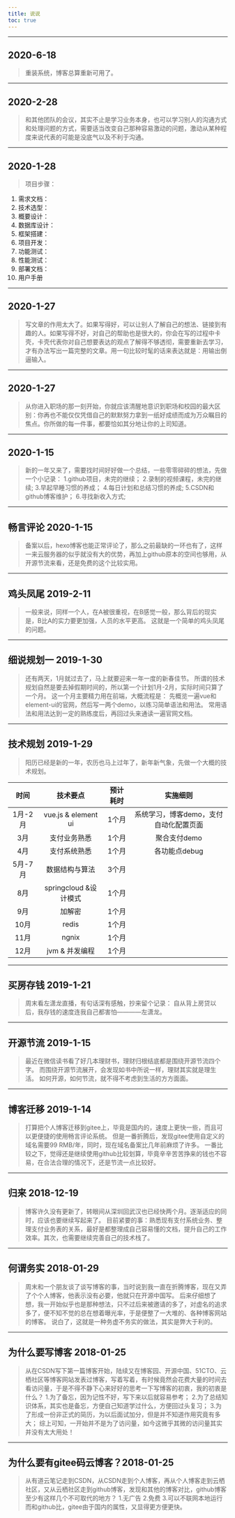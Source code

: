 ```yaml
---
title: 说说
toc: true
---
```

***
##  2020-6-18
>重装系统，博客总算重新可用了。

***
##  2020-2-28
>和其他团队的会议，其实不止是学习业务本身，也可以学习别人的沟通方式和处理问题的方式，需要适当改变自己那种容易激动的问题，激动从某种程度来说代表的可能是没底气以及不利于沟通。

***
##  2020-1-28
>项目步骤：
1. 需求文档：
2. 技术选型：
3. 概要设计：
4. 数据库设计：
5. 框架搭建：
6. 项目开发：
7. 功能测试：
8. 性能测试：
9. 部署文档：
10. 用户手册

***
##  2020-1-27
>写文章的作用太大了。如果写得好，可以让别人了解自己的想法、链接到有趣的人。如果写得不好，对自己的帮助也是很大的，你会在写的过程中卡壳，卡壳代表你对自己想要表达的观点了解得不够透彻，需要重新去学习，才有办法写出一篇完整的文章。用一句比较时髦的话来表达就是：用输出倒逼输入。

***
##  2020-1-27
>从你进入职场的那一刻开始，你就应该清醒地意识到职场和校园的最大区别：你再也不能仅仅凭借自己的默默努力拿到一纸好成绩而成为万众瞩目的焦点。你所做的每一件事，都要恰如其分地让你的上司知道。

***
##  2020-1-15
>新的一年又来了，需要找时间好好做一个总结，一些零零碎碎的想法，先做一个小记录：
1.github项目，未完的继续；
2.录制的视频课程，未完的继续;
3.早起早睡习惯的养成；
4.每日计划和总结习惯的养成;
5.CSDN和github博客维护；
6.寻找新收入方式;

***
## 畅言评论 2020-1-15
>备案以后，hexo博客也能正常评论了，那么之前最缺的一环也有了，这样一来云服务器的似乎就没有大的优势，再加上github原本的空间也够用，从开源节流来看，还是免费的这个比较实用。

***
## 鸡头凤尾 2019-2-11
>一般来说，同样一个人，在A被很重视，在B感觉一般，那么背后的现实是，B比A的实力要更加强，人员的水平更高。
这就是一个简单的鸡头凤尾的问题。

***
## 细说规划一 2019-1-30
>还有两天，1月就过去了，马上就要迎来一年一度的新春佳节。
所谓的技术规划自然是要去掉假期时间的，所以第一个计划1月-2月，实际时间只算了一个月。
这一个月主要精力用在前端，大概流程是：
先概览一遍vue和element-ui的官网，然后写一两个demo，以练习简单语法和用法。
常用语法和用法达到一定的熟练度后，再回过头来通读一遍官网文档。

***
## 技术规划 2019-1-29
>阳历已经是新的一年，农历也马上过年了，新年新气象，先做一个大概的技术规划。

|时间|技术要点|预计耗时|实施细则|
|:------:|:------:|:------:|:------:|
|1月-2月| vue.js & element ui |1个月| 系统学习，博客demo，支付自动化配置页面 |
|3月| 支付业务熟悉| 1个月| 聚合支付demo| 
|4月| 支付系统熟悉| 1个月| 各功能点debug| 
|5月-7月| 数据结构与算法| 3个月||   
|8月| springcloud &设计模式| 1个月||  
|9月| 加解密| 1个月||  
|10月| redis| 1个月||  
|11月| ngnix| 1个月||  
|12月| jvm & 并发编程| 1个月||  

***
## 买房存钱 2019-1-21
>周末看左潇龙直播，有句话深有感触，抄来留个记录：
自从背上房贷以后，我存钱的速度连我自己都害怕————左潇龙。

***
## 开源节流 2019-1-15
>最近在微信读书看了好几本理财书，理财归根结底都是围绕开源节流四个字。
而围绕开源节流展开，会发现如书中所说一样，理财其实就是理生活。
如何开源，如何节流，就不得不考虑到生活的方方面面。

***
## 博客迁移 2019-1-14
>打算把个人博客迁移到gitee上，毕竟是国内的，速度上更快一些，而且可以更便捷的使用畅言评论系统。
但是一番折腾后，发现gitee使用自定义的域名需要99 RMB/年，同时，现在域名备案比几年前麻烦了许多。
一番比较之下，觉得还是继续使用github比较划算，毕竟辛辛苦苦挣来的钱也不容易，在合法合理的情况下，还是节流一点比较好。

***
## 归来 2018-12-19
>博客许久没有更新了，转眼间从深圳回武汉也已经快两个月。逐渐适应的同时，应该也要继续写起来了。
目前紧要的事：熟悉现有支付系统业务、整理支付业务表的关系，最好是都整理成自己容易懂的文档，提升自己的工作效率。其次，也需要继续完善自己的技术栈了。

***
## 何谓务实 2018-01-29
>周末和一个朋友谈了谈写博客的事，当时说到我一直在折腾博客，现在又弄了个个人博客，他表示没有必要，他就只在开源中国写。
后来仔细想了想，我一开始似乎也是那种想法，只不过后来被邀请的多了，对虚名的追求多了，便不知不觉的总在想着曝光率，于是便整了一大堆的、各种博客网站的博客。
说白了，这就是一种务虚不务实的做法，其实是弊大于利的。

***
## 为什么要写博客 2018-01-25
>从在CSDN写下第一篇博客开始，陆续又在博客园、开源中国、51CTO、云栖社区等博客网站发表过博客，写着写着，有时候竟然会花费大量的时间去看访问量，于是不得不静下心来好好的思考一下写博客的初衷，我的初衷是什么？
1.为了备忘，因为记性不好，写下来以后就容易参考；
2.为了总结知识体系，其实也是备忘，方便自己知道学过什么，方便回过头复习；
3.为了形成一份非正式的简历，为以后面试加分，但是并不知道作用究竟有多大；
综上可知，一开始并不是为了访问量，如今这微乎其微的访问量其实并没有太大用处！

***
## 为什么要有gitee码云博客？2018-01-25
>从有道云笔记走到CSDN，从CSDN走到个人博客，再从个人博客走到云栖社区，又从云栖社区走到github博客，发现和其他的博客对比，github博客至少有这样几个不可取代的地方？
1.无广告
2.免费
3.可以不联网本地运行
而和github比，gitee由于国内的属性，又显得更方便更快。